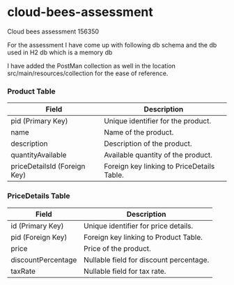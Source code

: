 # cloud-bees-assessment

Cloud bees assessment 156350

For the assessment I have come up with following db schema and the db used in H2 db which is a memory db

I have added the PostMan collection as well in the location src/main/resources/collection for the ease of reference.

### Product Table

| Field                        | Description                            |
|------------------------------|----------------------------------------|
| pid (Primary Key)            | Unique identifier for the product.      |
| name                         | Name of the product.                   |
| description                  | Description of the product.            |
| quantityAvailable            | Available quantity of the product.     |
| priceDetailsId (Foreign Key) | Foreign key linking to PriceDetails Table.|

### PriceDetails Table

| Field              | Description                             |
|--------------------|-----------------------------------------|
| id (Primary Key)   | Unique identifier for price details.    |
| pid (Foreign Key)  | Foreign key linking to Product Table.   |
| price              | Price of the product.                   |
| discountPercentage | Nullable field for discount percentage. |
| taxRate            | Nullable field for tax rate.            |
